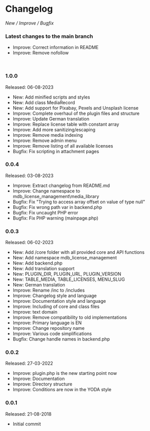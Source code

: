 # Changelog

_New / Improve / Bugfix_


### Latest changes to the main branch

- Improve: Correct information in README
- Improve: Remove nofollow

<br>

### 1.0.0
Released: 06-08-2023

- New: Add minified scripts and styles
- New: Add class MediaRecord
- New: Add support for Pixabay, Pexels and Unsplash license
- Improve: Complete overhaul of the plugin files and structure
- Improve: Update German translation
- Improve: Replace license table with constant array
- Improve: Add more sanitizing/escaping
- Improve: Remove media indexing
- Improve: Remove admin menu
- Improve: Remove listing of all available licenses
- Bugfix: Fix scripting in attachment pages


### 0.0.4
Released: 03-08-2023

- Improve: Extract changelog from README.md
- Improve: Change namespace to mdb_license_management\media_library
- Bugfix: Fix "Trying to access array offset on value of type null"
- Bugfix: Fix wrong path var in backend.php
- Bugfix: Fix uncaught PHP error
- Bugfix: Fix PHP warning (mainpage.php)


### 0.0.3
Released: 06-02-2023

- New: Add /core folder with all provided core and API functions
- New: Add namespace mdb_license_management
- New: Add backend.php
- New: Add translation support
- New: PLUGIN_DIR, PLUGIN_URL, PLUGIN_VERSION
- New: TABLE_MEDIA, TABLE_LICENSES, MENU_SLUG
- New: German translation
- Improve: Rename /inc to /includes
- Improve: Changelog style and language
- Improve: Documentation style and language
- Improve: Including of core and class files
- Improve: text domain
- Improve: Remove compatibility to old implementations
- Improve: Primary language is EN
- Improve: Change repository name
- Improve: Various code simplifications
- Bugfix: Change handle names in backend.php


### 0.0.2
Released: 27-03-2022

- Improve: plugin.php is the new starting point now
- Improve: Documentation
- Improve: Directory structure
- Improve: Conditions are now in the YODA style


### 0.0.1
Released: 21-08-2018

- Initial commit
